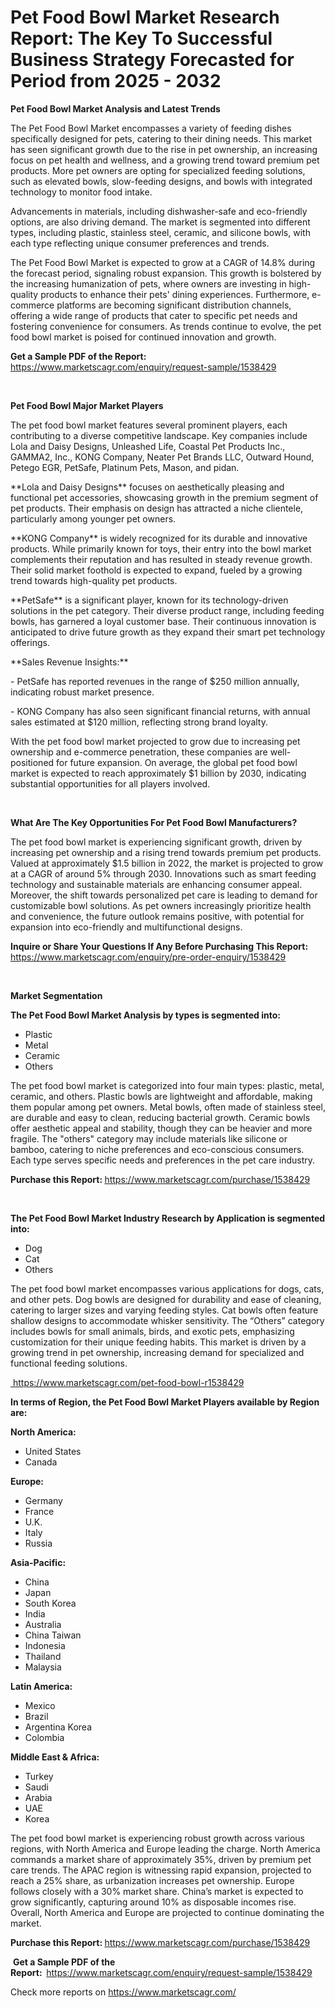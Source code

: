 <p><h1>Pet Food Bowl Market Research Report: The Key To Successful Business Strategy Forecasted for Period from 2025 - 2032</h1></p><p><strong>Pet Food Bowl Market Analysis and Latest Trends</strong></p>
<p><p>The Pet Food Bowl Market encompasses a variety of feeding dishes specifically designed for pets, catering to their dining needs. This market has seen significant growth due to the rise in pet ownership, an increasing focus on pet health and wellness, and a growing trend toward premium pet products. More pet owners are opting for specialized feeding solutions, such as elevated bowls, slow-feeding designs, and bowls with integrated technology to monitor food intake.</p><p>Advancements in materials, including dishwasher-safe and eco-friendly options, are also driving demand. The market is segmented into different types, including plastic, stainless steel, ceramic, and silicone bowls, with each type reflecting unique consumer preferences and trends.</p><p>The Pet Food Bowl Market is expected to grow at a CAGR of 14.8% during the forecast period, signaling robust expansion. This growth is bolstered by the increasing humanization of pets, where owners are investing in high-quality products to enhance their pets' dining experiences. Furthermore, e-commerce platforms are becoming significant distribution channels, offering a wide range of products that cater to specific pet needs and fostering convenience for consumers. As trends continue to evolve, the pet food bowl market is poised for continued innovation and growth.</p></p>
<p><strong>Get a Sample PDF of the Report:&nbsp;</strong> <a href="https://www.marketscagr.com/enquiry/request-sample/1538429?utm_campaign=2265&utm_medium=2&utm_source=Github&utm_content=ia&utm_term=07022025&utm_id=pet-food-bowl">https://www.marketscagr.com/enquiry/request-sample/1538429</a></p>
<p>&nbsp;</p>
<p><strong>Pet Food Bowl Major Market Players</strong></p>
<p><p>The pet food bowl market features several prominent players, each contributing to a diverse competitive landscape. Key companies include Lola and Daisy Designs, Unleashed Life, Coastal Pet Products Inc., GAMMA2, Inc., KONG Company, Neater Pet Brands LLC, Outward Hound, Petego EGR, PetSafe, Platinum Pets, Mason, and pidan.</p><p>**Lola and Daisy Designs** focuses on aesthetically pleasing and functional pet accessories, showcasing growth in the premium segment of pet products. Their emphasis on design has attracted a niche clientele, particularly among younger pet owners.</p><p>**KONG Company** is widely recognized for its durable and innovative products. While primarily known for toys, their entry into the bowl market complements their reputation and has resulted in steady revenue growth. Their solid market foothold is expected to expand, fueled by a growing trend towards high-quality pet products.</p><p>**PetSafe** is a significant player, known for its technology-driven solutions in the pet category. Their diverse product range, including feeding bowls, has garnered a loyal customer base. Their continuous innovation is anticipated to drive future growth as they expand their smart pet technology offerings.</p><p>**Sales Revenue Insights:**</p><p>- PetSafe has reported revenues in the range of $250 million annually, indicating robust market presence.</p><p>- KONG Company has also seen significant financial returns, with annual sales estimated at $120 million, reflecting strong brand loyalty.</p><p>With the pet food bowl market projected to grow due to increasing pet ownership and e-commerce penetration, these companies are well-positioned for future expansion. On average, the global pet food bowl market is expected to reach approximately $1 billion by 2030, indicating substantial opportunities for all players involved.</p></p>
<p>&nbsp;</p>
<p><strong>What Are The Key Opportunities For Pet Food Bowl Manufacturers?</strong></p>
<p><p>The pet food bowl market is experiencing significant growth, driven by increasing pet ownership and a rising trend towards premium pet products. Valued at approximately $1.5 billion in 2022, the market is projected to grow at a CAGR of around 5% through 2030. Innovations such as smart feeding technology and sustainable materials are enhancing consumer appeal. Moreover, the shift towards personalized pet care is leading to demand for customizable bowl solutions. As pet owners increasingly prioritize health and convenience, the future outlook remains positive, with potential for expansion into eco-friendly and multifunctional designs.</p></p>
<p><strong>Inquire or Share Your Questions If Any Before Purchasing This Report:</strong> <a href="https://www.marketscagr.com/enquiry/pre-order-enquiry/1538429?utm_campaign=2265&utm_medium=2&utm_source=Github&utm_content=ia&utm_term=07022025&utm_id=pet-food-bowl">https://www.marketscagr.com/enquiry/pre-order-enquiry/1538429</a></p>
<p>&nbsp;</p>
<p><strong>Market Segmentation</strong></p>
<p><strong>The Pet Food Bowl Market Analysis by types is segmented into:</strong></p>
<p><ul><li>Plastic</li><li>Metal</li><li>Ceramic</li><li>Others</li></ul></p>
<p><p>The pet food bowl market is categorized into four main types: plastic, metal, ceramic, and others. Plastic bowls are lightweight and affordable, making them popular among pet owners. Metal bowls, often made of stainless steel, are durable and easy to clean, reducing bacterial growth. Ceramic bowls offer aesthetic appeal and stability, though they can be heavier and more fragile. The "others" category may include materials like silicone or bamboo, catering to niche preferences and eco-conscious consumers. Each type serves specific needs and preferences in the pet care industry.</p></p>
<p><strong>Purchase this Report:&nbsp;</strong><a href="https://www.marketscagr.com/purchase/1538429?utm_campaign=2265&utm_medium=2&utm_source=Github&utm_content=ia&utm_term=07022025&utm_id=pet-food-bowl">https://www.marketscagr.com/purchase/1538429</a></p>
<p>&nbsp;</p>
<p><strong>The Pet Food Bowl Market Industry Research by Application is segmented into:</strong></p>
<p><ul><li>Dog</li><li>Cat</li><li>Others</li></ul></p>
<p><p>The pet food bowl market encompasses various applications for dogs, cats, and other pets. Dog bowls are designed for durability and ease of cleaning, catering to larger sizes and varying feeding styles. Cat bowls often feature shallow designs to accommodate whisker sensitivity. The “Others” category includes bowls for small animals, birds, and exotic pets, emphasizing customization for their unique feeding habits. This market is driven by a growing trend in pet ownership, increasing demand for specialized and functional feeding solutions.</p></p>
<p><a href="https://www.marketscagr.com/pet-food-bowl-r1538429?utm_campaign=2265&utm_medium=2&utm_source=Github&utm_content=ia&utm_term=07022025&utm_id=pet-food-bowl">&nbsp;https://www.marketscagr.com/pet-food-bowl-r1538429</a></p>
<p><strong>In terms of Region, the Pet Food Bowl Market Players available by Region are:</strong></p>
<p>
    <p> <strong> North America: </strong>
        <ul>
            <li>United States</li>
            <li>Canada</li>
        </ul>
        </p> 
    <p> <strong> Europe: </strong>
        <ul>
            <li>Germany</li>
            <li>France</li>
            <li>U.K.</li>
            <li>Italy</li>
            <li>Russia</li>
        </ul>
        </p> 
    <p> <strong> Asia-Pacific: </strong>
        <ul>
            <li>China</li>
            <li>Japan</li>
            <li>South Korea</li>
            <li>India</li>
            <li>Australia</li>
            <li>China Taiwan</li>
            <li>Indonesia</li>
            <li>Thailand</li>
            <li>Malaysia</li>
        </ul>
        </p> 
    <p> <strong> Latin America: </strong>
        <ul>
            <li>Mexico</li>
            <li>Brazil</li>
            <li>Argentina Korea</li>
            <li>Colombia</li>
        </ul>
        </p> 
    <p> <strong> Middle East & Africa: </strong>
        <ul>
            <li>Turkey</li>
            <li>Saudi</li>
            <li>Arabia</li>
            <li>UAE</li>
            <li>Korea</li>
        </ul>
    </p>
    </p>
<p><p>The pet food bowl market is experiencing robust growth across various regions, with North America and Europe leading the charge. North America commands a market share of approximately 35%, driven by premium pet care trends. The APAC region is witnessing rapid expansion, projected to reach a 25% share, as urbanization increases pet ownership. Europe follows closely with a 30% market share. China’s market is expected to grow significantly, capturing around 10% as disposable incomes rise. Overall, North America and Europe are projected to continue dominating the market.</p></p>
<p><strong>Purchase this Report: </strong><a href="https://www.marketscagr.com/purchase/1538429?utm_campaign=2265&utm_medium=2&utm_source=Github&utm_content=ia&utm_term=07022025&utm_id=pet-food-bowl">https://www.marketscagr.com/purchase/1538429</a></p>
<p>&nbsp;<strong>Get a Sample PDF of the Report:&nbsp;&nbsp;</strong><a href="https://www.marketscagr.com/enquiry/request-sample/1538429?utm_campaign=2265&utm_medium=2&utm_source=Github&utm_content=ia&utm_term=07022025&utm_id=pet-food-bowl">https://www.marketscagr.com/enquiry/request-sample/1538429</a></p>
<p><strong></strong></p>
<p>Check more reports on <a href="https://www.marketscagr.com/?utm_campaign=2265&utm_medium=2&utm_source=Github&utm_content=ia&utm_term=07022025&utm_id=pet-food-bowl">https://www.marketscagr.com/</a></p>